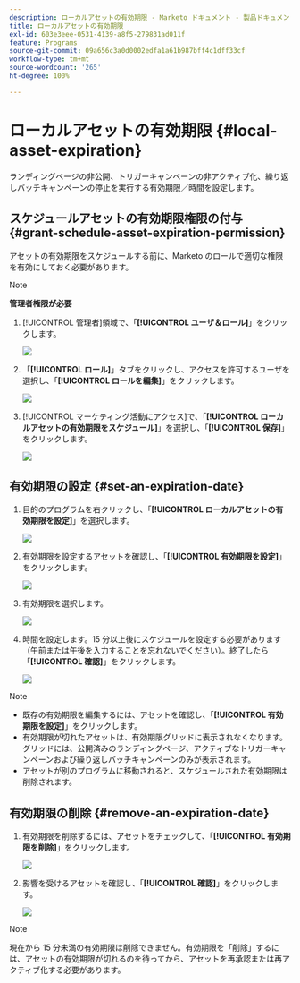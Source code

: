 ```yaml
---
description: ローカルアセットの有効期限 - Marketo ドキュメント - 製品ドキュメント
title: ローカルアセットの有効期限
exl-id: 603e3eee-0531-4139-a8f5-279831ad011f
feature: Programs
source-git-commit: 09a656c3a0d0002edfa1a61b987bff4c1dff33cf
workflow-type: tm+mt
source-wordcount: '265'
ht-degree: 100%

---
```


# ローカルアセットの有効期限 {#local-asset-expiration}

ランディングページの非公開、トリガーキャンペーンの非アクティブ化、繰り返しバッチキャンペーンの停止を実行する有効期限／時間を設定します。

## スケジュールアセットの有効期限権限の付与 {#grant-schedule-asset-expiration-permission}

アセットの有効期限をスケジュールする前に、Marketo のロールで適切な権限を有効にしておく必要があります。

>[!NOTE]
>
>**管理者権限が必要**

1. [!UICONTROL 管理者]領域で、「**[!UICONTROL ユーザ＆ロール]**」をクリックします。

   ![](assets/local-asset-expiration-1.png)

1. 「**[!UICONTROL ロール]**」タブをクリックし、アクセスを許可するユーザを選択し、「**[!UICONTROL ロールを編集]**」をクリックします。

   ![](assets/local-asset-expiration-2.png)

1. [!UICONTROL マーケティング活動にアクセス]で、「**[!UICONTROL ローカルアセットの有効期限をスケジュール]**」を選択し、「**[!UICONTROL 保存]**」をクリックします。

   ![](assets/local-asset-expiration-3.png)

## 有効期限の設定 {#set-an-expiration-date}

1. 目的のプログラムを右クリックし、「**[!UICONTROL ローカルアセットの有効期限を設定]**」を選択します。

   ![](assets/local-asset-expiration-4.png)

1. 有効期限を設定するアセットを確認し、「**[!UICONTROL 有効期限を設定]**」をクリックします。

   ![](assets/local-asset-expiration-5.png)

1. 有効期限を選択します。

   ![](assets/local-asset-expiration-6.png)

1. 時間を設定します。15 分以上後にスケジュールを設定する必要があります（午前または午後を入力することを忘れないでください）。終了したら「**[!UICONTROL 確認]**」をクリックします。

   ![](assets/local-asset-expiration-7.png)

>[!NOTE]
>
>* 既存の有効期限を編集するには、アセットを確認し、「**[!UICONTROL 有効期限を設定]**」をクリックします。
>* 有効期限が切れたアセットは、有効期限グリッドに表示されなくなります。グリッドには、公開済みのランディングページ、アクティブなトリガーキャンペーンおよび繰り返しバッチキャンペーンのみが表示されます。
>* アセットが別のプログラムに移動されると、スケジュールされた有効期限は削除されます。

## 有効期限の削除 {#remove-an-expiration-date}

1. 有効期限を削除するには、アセットをチェックして、「**[!UICONTROL 有効期限を削除]**」をクリックします。

   ![](assets/local-asset-expiration-8.png)

1. 影響を受けるアセットを確認し、「**[!UICONTROL 確認]**」をクリックします。

   ![](assets/local-asset-expiration-9.png)

>[!NOTE]
>
>現在から 15 分未満の有効期限は削除できません。有効期限を「削除」するには、アセットの有効期限が切れるのを待ってから、アセットを再承認または再アクティブ化する必要があります。
